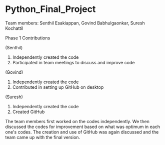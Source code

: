 # Python_Final_Project
Team members: Senthil Esakiappan, Govind Babhulgaonkar, Suresh Kochattil

Phase 1 Contributions 

(Senthil)
1. Independently created the code
2. Participated in team meetings to discuss and improve code

(Govind)
1. Independently created the code
2. Contributed in setting up GitHub on desktop 

(Suresh)
1. Independently created the code
2. Created GitHub

The team members first worked on the codes independently. We then discussed the codes for improvement based on what was optimum in each one's codes. The creation and use of GitHub was again discussed and the team came up with the final version.
